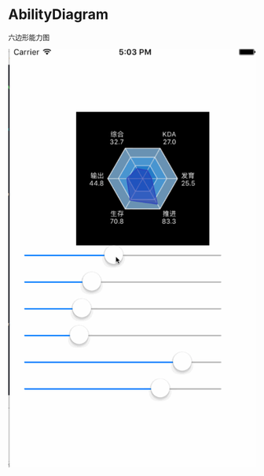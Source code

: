 # AbilityDiagram
六边形能力图

![](https://github.com/CHLAndLXB/AbilityDiagram/raw/master/AbilityDiagram/32222.gif) 
